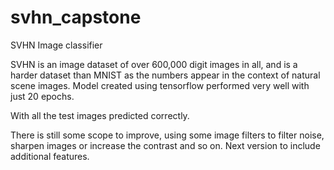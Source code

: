 # svhn_capstone
SVHN Image classifier

SVHN is an image dataset of over 600,000 digit images in all, and is a harder dataset than MNIST as the numbers appear in the context of natural scene images.
Model created using tensorflow performed very well with just 20 epochs.

With all the test images predicted correctly.

There is still some scope to improve, using some image filters to filter noise, sharpen images or increase the contrast and so on. Next version to include additional features.
